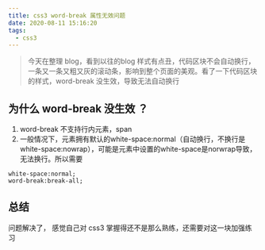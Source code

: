 ```yaml
---
title: css3 word-break 属性无效问题
date: 2020-08-11 15:16:20
tags: 
  - css3
---
```


> 今天在整理 blog，看到以往的blog 样式有点丑，代码区块不会自动换行，一条又一条又粗又灰的滚动条，影响到整个页面的美观。看了一下代码区块的样式，word-break 没生效，导致无法自动换行

## 为什么 word-break 没生效 ？
1. word-break 不支持行内元素，span
2. 一般情况下，元素拥有默认的white-space:normal（自动换行，不换行是white-space:nowrap），可能是元素中设置的white-space是norwrap导致，无法换行。所以需要
```
white-space:normal;
word-break:break-all;
```

## 总结
问题解决了， 感觉自己对 css3 掌握得还不是那么熟练，还需要对这一块加强练习
